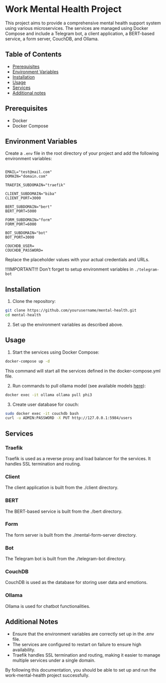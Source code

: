 # Work Mental Health Project

This project aims to provide a comprehensive mental health support system using various microservices. The services are managed using Docker Compose and include a Telegram bot, a client application, a BERT-based service, a form server, CouchDB, and Ollama.

## Table of Contents

- [Prerequisites](#prerequisites)
- [Environment Variables](#environment-variables)
- [Installation](#installation)
- [Usage](#usage)
- [Services](#services)
- [Additional notes](#additional-notes)

## Prerequisites

- Docker
- Docker Compose

## Environment Variables

Create a `.env` file in the root directory of your project and add the following environment variables:

```plaintext

EMAIL="test@mail.com"
DOMAIN="domain.com"

TRAEFIK_SUBDOMAIN="traefik"

CLIENT_SUBDOMAIN="biba"
CLIENT_PORT=3000

BERT_SUBDOMAIN="bert"
BERT_PORT=5000

FORM_SUBDOMAIN="form"
FORM_PORT=6000

BOT_SUBDOMAIN="bot"
BOT_PORT=3000

COUCHDB_USER=
COUCHDB_PASSWORD=

```

Replace the placeholder values with your actual credentials and URLs.

!!!IMPORTANT!!!
Don't forget to setup environment variables in `./telegram-bot`

## Installation

1. Clone the repository:

```bash
git clone https://github.com/yourusername/mental-health.git
cd mental-health
```

2. Set up the environment variables as described above.

## Usage

1. Start the services using Docker Compose:

```bash
docker-compose up -d
```

This command will start all the services defined in the docker-compose.yml file.

2. Run commands to pull ollama model (see available models [here](https://github.com/ollama/ollama?tab=readme-ov-file#model-library)):

```bash
docker exec -it ollama ollama pull phi3
```

3. Create user database for couch:

```bash
sudo docker exec -it couchdb bash
curl -u ADMIN:PASSWORD -X PUT http://127.0.0.1:5984/users
```

## Services

### Traefik

Traefik is used as a reverse proxy and load balancer for the services. It handles SSL termination and routing.

### Client

The client application is built from the ./client directory.

### BERT

The BERT-based service is built from the ./bert directory.

### Form

The form server is built from the ./mental-form-server directory.

### Bot

The Telegram bot is built from the ./telegram-bot directory.

### CouchDB

CouchDB is used as the database for storing user data and emotions.

### Ollama

Ollama is used for chatbot functionalities.

## Additional Notes

- Ensure that the environment variables are correctly set up in the .env file.
- The services are configured to restart on failure to ensure high availability.
- Traefik handles SSL termination and routing, making it easier to manage multiple services under a single domain.

By following this documentation, you should be able to set up and run the work-mental-health project successfully.
